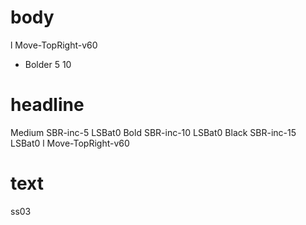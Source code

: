 # body
l Move-TopRight-v60

- Bolder 5 10

# headline
Medium SBR-inc-5 LSBat0
Bold SBR-inc-10 LSBat0
Black SBR-inc-15 LSBat0
l Move-TopRight-v60

# text
ss03
